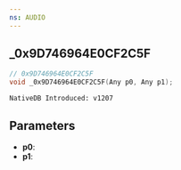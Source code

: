 ```yaml
---
ns: AUDIO
---
```

## _0x9D746964E0CF2C5F

```c
// 0x9D746964E0CF2C5F
void _0x9D746964E0CF2C5F(Any p0, Any p1);
```

```
NativeDB Introduced: v1207
```

## Parameters
* **p0**:
* **p1**:
